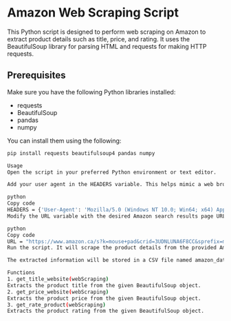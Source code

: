 # Amazon Web Scraping Script

This Python script is designed to perform web scraping on Amazon to extract product details such as title, price, and rating. It uses the BeautifulSoup library for parsing HTML and requests for making HTTP requests.

## Prerequisites

Make sure you have the following Python libraries installed:

- requests
- BeautifulSoup
- pandas
- numpy

You can install them using the following:

```bash
pip install requests beautifulsoup4 pandas numpy

Usage
Open the script in your preferred Python environment or text editor.

Add your user agent in the HEADERS variable. This helps mimic a web browser to avoid detection.

python
Copy code
HEADERS = {'User-Agent': 'Mozilla/5.0 (Windows NT 10.0; Win64; x64) AppleWebKit/537.36 (KHTML, like Gecko) Chrome/120.0.0.0 Safari/537.36', 'Accept-Language': 'en-US, en;q=0.5'}
Modify the URL variable with the desired Amazon search results page URL.

python
Copy code
URL = "https://www.amazon.ca/s?k=mouse+pad&crid=3UDNLUNA6F8CC&sprefix=mouse%2Caps%2C88&ref=nb_sb_ss_ts-doa-p_1_5"
Run the script. It will scrape the product details from the provided Amazon search results page.

The extracted information will be stored in a CSV file named amazon_data.csv. The CSV file will contain columns for title, price, and rating.

Functions
1. get_title_website(webScraping)
Extracts the product title from the given BeautifulSoup object.
2. get_price_website(webScraping)
Extracts the product price from the given BeautifulSoup object.
3. get_rate_product(webScraping)
Extracts the product rating from the given BeautifulSoup object.

